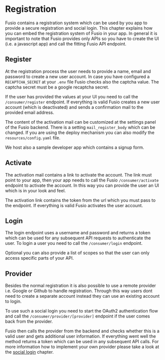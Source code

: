 
# Registration

Fusio contains a registration system which can be used by you app to provide a secure registration and social login.
This chapter explains how you can embed the registration system of Fusio in your app. In general it is important to note
that Fusio provides only APIs so you have to create the UI (i.e. a javascript app) and call the fitting Fusio API
endpoint.

## Register

At the registration process the user needs to provide a name, email and password to create a new user account. In case
you have configured a `RECAPTCHA_SECRET` at your `.env` file Fusio checks also the captcha value. The captcha secret
must be a google recaptcha secret.

If the user has provided the values at your UI you need to call the `/consumer/register` endpoint. If everything is
valid Fusio creates a new user account (which is deactivated) and sends a confirmation mail to the provided email
address.

The content of the activation mail can be customized at the settings panel of the Fusio backend. There is a setting
`mail_register_body` which can be changed. If you are using the deploy mechanism you can also modify the
`resources/config.yaml` file.

We host also a sample developer app which contains a signup form.

## Activate

The activation mail contains a link to activate the account. The link must point to your app, then your app needs to
call the Fusio `/consumer/activate` endpoint to activate the account. In this way you can provide the user an UI which
is in your look and feel.

The activation link contains the token from the url which you must pass to the endpoint. If everything is valid Fusio
activates the user account.

## Login

The login endpoint uses a username and password and returns a token which can be used for any subsequent API requests to
authenticate the user. To login a user you need to call the `/consumer/login` endpoint.

Optional you can also provide a list of scopes so that the user can only access specific parts of your API.

## Provider

Besides the normal registration it is also possible to use a remote provider i.e. Google or Github to handle
registration. Through this way users dont need to create a separate account instead they can use an existing account to
login.

To use such a social login you need to start the OAuth2 authentication flow and call the `/consumer/provider/[provider]`
endpoint if the user comes back from the provider.

Fusio then calls the provider from the backend and checks whether this is a valid user and gets additional user
information. If everything went well the method returns a token which can be used in any subsequent API calls. For more
information how to implement your own provider please take a look at the [social login](../use_cases/spa_backend/social_login) chapter.
